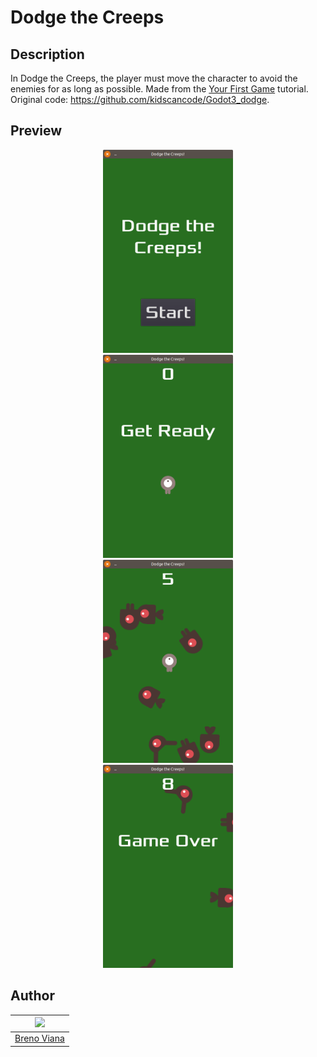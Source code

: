 # Dodge the Creeps

## Description

In Dodge the Creeps, the player must move the character to avoid the enemies for as long as possible. Made from the [Your First Game](http://docs.godotengine.org/en/3.0/getting_started/step_by_step/your_first_game.html) tutorial. Original code: https://github.com/kidscancode/Godot3_dodge.

## Preview

<div style="margin: 0 auto; max-width: 250px;">
	<p align="center">
		<img height="325px" src ="img/img1.png"/>
		<img height="325px" src ="img/img2.png"/>
		<img height="325px" src ="img/img3.png"/>
		<img height="325px" src ="img/img4.png"/>
	</p>
</div>

## Author

[<img src="https://avatars2.githubusercontent.com/u/17532418?v=3&s=400" width="100"/>](https://github.com/brenov) |
---|
[Breno Viana](https://github.com/brenov) |
